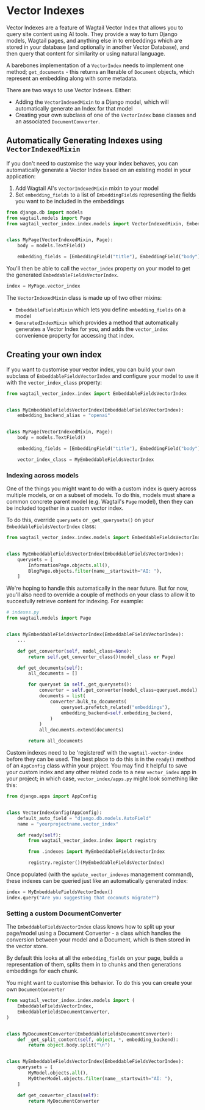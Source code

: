 # Vector Indexes

Vector Indexes are a feature of Wagtail Vector Index that allows you to query site content using AI tools. They provide a way to turn Django models, Wagtail pages, and anything else in to embeddings which are stored in your database (and optionally in another Vector Database), and then query that content for similarity or using natural language.

A barebones implementation of a `VectorIndex` needs to implement one method; `get_documents` - this returns an Iterable of `Document` objects, which represent an embedding along with some metadata.

There are two ways to use Vector Indexes. Either:

-   Adding the `VectorIndexedMixin` to a Django model, which will automatically generate an Index for that model
-   Creating your own subclass of one of the `VectorIndex` base classes and an associated `DocumentConverter`.

## Automatically Generating Indexes using `VectorIndexedMixin`

If you don't need to customise the way your index behaves, you can automatically generate a Vector Index based on an existing model in your application:

1. Add Wagtail AI's `VectorIndexedMixin` mixin to your model
2. Set `embedding_fields` to a list of `EmbeddingField`s representing the fields you want to be included in the embeddings

```python
from django.db import models
from wagtail.models import Page
from wagtail_vector_index.index.models import VectorIndexedMixin, EmbeddingField


class MyPage(VectorIndexedMixin, Page):
    body = models.TextField()

    embedding_fields = [EmbeddingField("title"), EmbeddingField("body")]
```

You'll then be able to call the `vector_index` property on your model to get the generated `EmbeddableFieldsVectorIndex`.

```python
index = MyPage.vector_index
```

The `VectorIndexedMixin` class is made up of two other mixins:

- `EmbeddableFieldsMixin` which lets you define `embedding_fields` on a model
- `GeneratedIndexMixin` which provides a method that automatically generates a Vector Index for you, and adds the `vector_index` convenience property for accessing that index.

## Creating your own index

If you want to customise your vector index, you can build your own subclass of `EmbeddableFieldsVectorIndex` and configure your model to use it with the `vector_index_class` property:

```python
from wagtail_vector_index.index import EmbeddableFieldsVectorIndex


class MyEmbeddableFieldsVectorIndex(EmbeddableFieldsVectorIndex):
    embedding_backend_alias = "openai"


class MyPage(VectorIndexedMixin, Page):
    body = models.TextField()

    embedding_fields = [EmbeddingField("title"), EmbeddingField("body")]

    vector_index_class = MyEmbeddableFieldsVectorIndex
```


### Indexing across models

One of the things you might want to do with a custom index is query across multiple models, or on a subset of models. To do this, models must share a common concrete parent model (e.g. Wagtail's `Page` model), then they can be included together in a custom vector index.

To do this, override `querysets` or `_get_querysets()` on your `EmbeddableFieldsVectorIndex` class:

```python
from wagtail_vector_index.index.models import EmbeddableFieldsVectorIndex


class MyEmbeddableFieldsVectorIndex(EmbeddableFieldsVectorIndex):
    querysets = [
        InformationPage.objects.all(),
        BlogPage.objects.filter(name__startswith="AI: "),
    ]
```

We're hoping to handle this automatically in the near future. But for now, you'll also need to override a couple of methods on your class to allow it to succesfully retrieve content for indexing. For example:

```python
# indexes.py
from wagtail.models import Page


class MyEmbeddableFieldsVectorIndex(EmbeddableFieldsVectorIndex):
    ...

    def get_converter(self, model_class=None):
        return self.get_converter_class()(model_class or Page)

    def get_documents(self):
        all_documents = []

        for queryset in self._get_querysets():
            converter = self.get_converter(model_class=queryset.model)
            documents = list(
                converter.bulk_to_documents(
                    queryset.prefetch_related("embeddings"),
                    embedding_backend=self.embedding_backend,
                )
            )
            all_documents.extend(documents)

        return all_documents
```

Custom indexes need to be 'registered' with the `wagtail-vector-index` before they can be used. The best place to do this is in the `ready()` method of an `AppConfig` class within your project. You may find it helpful to save your custom index and any other related code to a new `vector_index` app in your project; in which case, `vector_index/apps.py` might look something like this:

```python
from django.apps import AppConfig


class VectorIndexConfig(AppConfig):
    default_auto_field = "django.db.models.AutoField"
    name = "yourprojectname.vector_index"

    def ready(self):
        from wagtail_vector_index.index import registry

        from .indexes import MyEmbeddableFieldsVectorIndex

        registry.register()(MyEmbeddableFieldsVectorIndex)

```

Once populated (with the `update_vector_indexes` management command), these indexes can be queried just like an automatically generated index:

```python
index = MyEmbeddableFieldsVectorIndex()
index.query("Are you suggesting that coconuts migrate?")
```

### Setting a custom DocumentConverter

The `EmbeddableFieldsVectorIndex` class knows how to split up your page/model using a Document Converter - a class which handles the conversion between your model and a Document, which is then stored in the vector store.

By default this looks at all the `embedding_fields` on your page, builds a representation of them, splits them in to chunks and then generations embeddings for each chunk.

You might want to customise this behavior. To do this you can create your own `DocumentConverter`


```python
from wagtail_vector_index.index.models import (
    EmbeddableFieldsVectorIndex,
    EmbeddableFieldsDocumentConverter,
)


class MyDocumentConverter(EmbeddableFieldsDocumentConverter):
    def _get_split_content(self, object, *, embedding_backend):
        return object.body.split("\n")


class MyEmbeddableFieldsVectorIndex(EmbeddableFieldsVectorIndex):
    querysets = [
        MyModel.objects.all(),
        MyOtherModel.objects.filter(name__startswith="AI: "),
    ]

    def get_converter_class(self):
        return MyDocumentConverter
```
